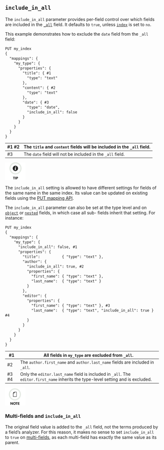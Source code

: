 ## `include_in_all`

The `include_in_all` parameter provides per-field control over which fields are included in the [`_all`](mapping-all-field.html) field. It defaults to `true`, unless [`index`](mapping-index.html) is set to `no`.

This example demonstrates how to exclude the `date` field from the `_all` field:
    
    
    PUT my_index
    {
      "mappings": {
        "my_type": {
          "properties": {
            "title": { #1
              "type": "text"
            },
            "content": { #2
              "type": "text"
            },
            "date": { #3
              "type": "date",
              "include_in_all": false
            }
          }
        }
      }
    }

#1 #2| The `title` and `content` fields will be included in the `_all` field.     
---|---    
#3| The `date` field will not be included in the `_all` field.   
  
![Tip](images/icons/tip.png)

The `include_in_all` setting is allowed to have different settings for fields of the same name in the same index. Its value can be updated on existing fields using the [PUT mapping API](indices-put-mapping.html).

The `include_in_all` parameter can also be set at the type level and on [`object`](object.html) or [`nested`](nested.html) fields, in which case all sub- fields inherit that setting. For instance:
    
    
    PUT my_index
    {
      "mappings": {
        "my_type": {
          "include_in_all": false, #1
          "properties": {
            "title":          { "type": "text" },
            "author": {
              "include_in_all": true, #2
              "properties": {
                "first_name": { "type": "text" },
                "last_name":  { "type": "text" }
              }
            },
            "editor": {
              "properties": {
                "first_name": { "type": "text" }, #3
                "last_name":  { "type": "text", "include_in_all": true } #4
              }
            }
          }
        }
      }
    }

#1| All fields in `my_type` are excluded from `_all`.     
---|---    
#2| The `author.first_name` and `author.last_name` fields are included in `_all`.     
#3 #4| Only the `editor.last_name` field is included in `_all`. The `editor.first_name` inherits the type-level setting and is excluded.   
  
![Note](images/icons/note.png)

### Multi-fields and `include_in_all`

The original field value is added to the `_all` field, not the terms produced by a field’s analyzer. For this reason, it makes no sense to set `include_in_all` to `true` on [multi-fields](multi-fields.html), as each multi-field has exactly the same value as its parent.
